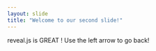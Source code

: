 ```yaml
---
layout: slide
title: "Welcome to our second slide!"
---
```

reveal.js is GREAT !
Use the left arrow to go back!
